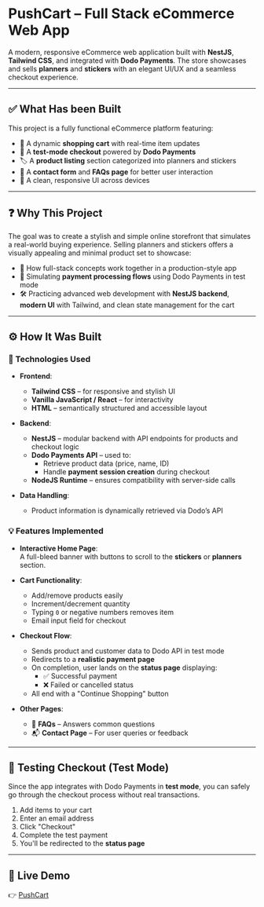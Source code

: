 # PushCart – Full Stack eCommerce Web App

A modern, responsive eCommerce web application built with **NestJS**, **Tailwind CSS**, and integrated with **Dodo Payments**. The store showcases and sells **planners** and **stickers** with an elegant UI/UX and a seamless checkout experience.

---

## ✅ What Has been Built

This project is a fully functional eCommerce platform featuring:

- 🛒 A dynamic **shopping cart** with real-time item updates
- 🧾 A **test-mode checkout** powered by **Dodo Payments**
- 🏷️ A **product listing** section categorized into planners and stickers
- 📩 A **contact form** and **FAQs page** for better user interaction
- 📱 A clean, responsive UI across devices

---

## ❓ Why This Project

The goal was to create a stylish and simple online storefront that simulates a real-world buying experience. Selling planners and stickers offers a visually appealing and minimal product set to showcase:

- 🧠 How full-stack concepts work together in a production-style app
- 🧪 Simulating **payment processing flows** using Dodo Payments in test mode
- 🛠️ Practicing advanced web development with **NestJS backend**, **modern UI** with Tailwind, and clean state management for the cart

---

## ⚙️ How It Was Built

### 🧩 Technologies Used

- **Frontend**:  
  - **Tailwind CSS** – for responsive and stylish UI  
  - **Vanilla JavaScript / React** – for interactivity  
  - **HTML** – semantically structured and accessible layout

- **Backend**:  
  - **NestJS** – modular backend with API endpoints for products and checkout logic  
  - **Dodo Payments API** – used to:
    - Retrieve product data (price, name, ID)
    - Handle **payment session creation** during checkout  
  - **NodeJS Runtime** – ensures compatibility with server-side calls

- **Data Handling**:
  - Product information is dynamically retrieved via Dodo’s API

### 💡 Features Implemented

- **Interactive Home Page**:  
  A full-bleed banner with buttons to scroll to the **stickers** or **planners** section.

- **Cart Functionality**:  
  - Add/remove products easily  
  - Increment/decrement quantity  
  - Typing `0` or negative numbers removes item  
  - Email input field for checkout

- **Checkout Flow**:  
  - Sends product and customer data to Dodo API in test mode  
  - Redirects to a **realistic payment page**  
  - On completion, user lands on the **status page** displaying:
    - ✅ Successful payment
    - ❌ Failed or cancelled status  
  - All end with a "Continue Shopping" button

- **Other Pages**:  
  - 📄 **FAQs** – Answers common questions  
  - 📬 **Contact Page** – For user queries or feedback

---

## 🧪 Testing Checkout (Test Mode)

Since the app integrates with Dodo Payments in **test mode**, you can safely go through the checkout process without real transactions.

1. Add items to your cart
2. Enter an email address
3. Click "Checkout"
4. Complete the test payment
5. You'll be redirected to the **status page**

---

## 🚀 Live Demo

👉 [PushCart](https://main.d3tey1bstzltb.amplifyapp.com/)
